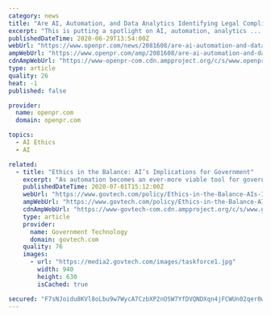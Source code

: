 ```yaml
---
category: news
title: "Are AI, Automation, and Data Analytics Identifying Legal Complications for Businesses? - Arizton"
excerpt: "This is putting a spotlight on AI, automation, analytics ... We train our team in advanced research practices, techniques, and ethics to outperform in fabricating impregnable research reports. Please set a link in the press area of your homepage to ..."
publishedDateTime: 2020-06-29T13:54:00Z
webUrl: "https://www.openpr.com/news/2081608/are-ai-automation-and-data-analytics-identifying-legal"
ampWebUrl: "https://www.openpr.com/amp/2081608/are-ai-automation-and-data-analytics-identifying-legal"
cdnAmpWebUrl: "https://www-openpr-com.cdn.ampproject.org/c/s/www.openpr.com/amp/2081608/are-ai-automation-and-data-analytics-identifying-legal"
type: article
quality: 26
heat: -1
published: false

provider:
  name: openpr.com
  domain: openpr.com

topics:
  - AI Ethics
  - AI

related:
  - title: "Ethics in the Balance: AI’s Implications for Government"
    excerpt: "As automation becomes an ever-more viable tool for government for everything from cameras on light poles to using AI to set prisoners’ bail, can policymakers ensure it is used responsibly and ethically?"
    publishedDateTime: 2020-07-01T15:12:00Z
    webUrl: "https://www.govtech.com/policy/Ethics-in-the-Balance-AIs-Implications-for-Government.html"
    ampWebUrl: "https://www.govtech.com/policy/Ethics-in-the-Balance-AIs-Implications-for-Government.html?AMP"
    cdnAmpWebUrl: "https://www-govtech-com.cdn.ampproject.org/c/s/www.govtech.com/policy/Ethics-in-the-Balance-AIs-Implications-for-Government.html?AMP"
    type: article
    provider:
      name: Government Technology
      domain: govtech.com
    quality: 76
    images:
      - url: "https://media2.govtech.com/images/taskforce1.jpg"
        width: 940
        height: 630
        isCached: true

secured: "F7sNJoidu8KVl8oLbu9w7WycA7CzbXP2nOSW7YfDVQNDXqn4jFCWUn02qer0wAPgtMCxhfMExvCyrUDE4FXHXKwfFTqz3xLKu7LNDnH3SirJ1ez+zAZtXXpLDuK50TPYjaCa3xqEJQ2SkkJlRyBSA19a2zHxWpnJ85iY4rjFXuqMHoot94KtvJU8imCJvUFTy8XRiATlK1lijwDMQRP/2ooPH/nIz3EDTMM9tl5wZFCUN9mNKVLpJAlPxt1Mt/PzxU6E22n5waqYEHXxP/oUMOuXEwRxIfBFAVzPWoBIqJ3pwNXE4hgq1U2QRZKpYU1pvj1T2CJb+btiqg2EBn2ynQ==;2d7zpTlZcj5lYDo8PGHifw=="
---
```


